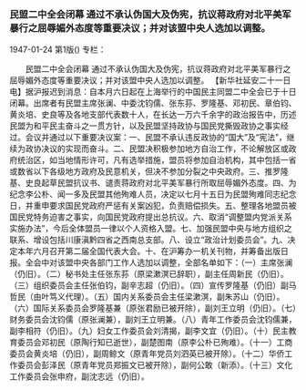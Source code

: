 ### 民盟二中全会闭幕  通过不承认伪国大及伪宪，抗议蒋政府对北平美军暴行之屈辱媚外态度等重要决议；并对该盟中央人选加以调整。

1947-01-24
第1版()
专栏：

　　民盟二中全会闭幕
    通过不承认伪国大及伪宪，抗议蒋政府对北平美军暴行之屈辱媚外态度等重要决议；并对该盟中央人选加以调整。
    【新华社延安二十一日电】据沪报迟到消息：自本月六日起在上海举行的中国民主同盟二中全会已于十日闭幕。出席者有民盟主席张澜、中委沈钧儒、张东荪、罗隆基、邓初民、章伯钧、黄炎培、史良等及各地支部代表数十人，在长达一万六千余字的政治报告中，历述民盟为和平民主奋斗之一贯方针，以及民盟坚持政协与国民党撕毁政协之事实经过。会议并通过以下重要决议案：一、民盟不承认违反政协的“国大”及“宪法”，继续为政协决议的实现而奋斗。二、民盟决积极参加地方自治工作，不论解放区或政府统治区，如当地情形许可，凡有选举措施，盟员将参加自治机构，其中包括一省或数省以下各级地方政府及民意机关，但决不参加分裂之中央政府。三、推罗隆基、史良起草民盟抗议书、谴责蒋政府对北平美军暴行所取屈辱媚外态度。四、为纪念李公朴、闻一多及民盟其他殉难人员，决定以七月十五日为民盟殉难同志纪念日，并重申要求国民党政府严惩有关案凶犯，负责赔偿损失。五、整理各地盟员被国民党特务迫害之事实，向国民党政府提出总抗议。六、取消“调整盟内党派关系实施办法”，今后全体盟员一律以个人资格入盟。七、加强民盟中央与地方组织之联系、增设包括川康滇黔四省之西南总支部。八、设立“政治计划委员会”。九、决定本年六月召开第二届全国代表大会。十、在沪筹办一机关刊物，并筹备出版日报。全会中对该盟中央各部门工作人选加以调整，全部名单如下：（一）主席张澜（仍旧）。（二）秘书处主任张东荪（原梁漱溟已辞职），副主任周新民（仍旧）。（三）组织委员会主任张伯钧，副辛志超（仍旧）。（四）宣传罗隆基（仍旧）副马哲民（由叶笃义代理）。（五）国内关系委员会主任梁漱溟，副朱苏山（仍旧）。（六）国际关系委员会罗隆基兼（原张君励已被开除），副刘王立明（仍旧）。（七）财务委员会沈钧儒（原张澜兼），副刘王立明兼。（八）青年工作委员会沈钧儒兼，副李相符（仍旧）。（九）妇女工作委员会刘清揭，副李文宜（仍旧）。（十）民主教育委员会邓初民（原陶行知已逝世），副楚图南（原李公朴已殉难）。（十一）工商委员会黄炎培（仍旧），副周鲸文（原青年党员刘泗英已被开除）。（十二）华侨工作委员会彭泽民（原青年党员郑振文已被开除），副何公敢（新添）。（十三）文化工作委员会张申府，副沈志远（仍旧）。
